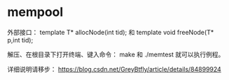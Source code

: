 # mempool
外部接口：
template<typename T>    T* allocNode(int tid); 和 
template<typename T>    void freeNode(T* p,int tid);

  
解压、在根目录下打开终端、键入命令：
make 和 
./memtest
就可以执行例程。
  
详细说明请移步：
https://blog.csdn.net/GreyBtfly/article/details/84899924
